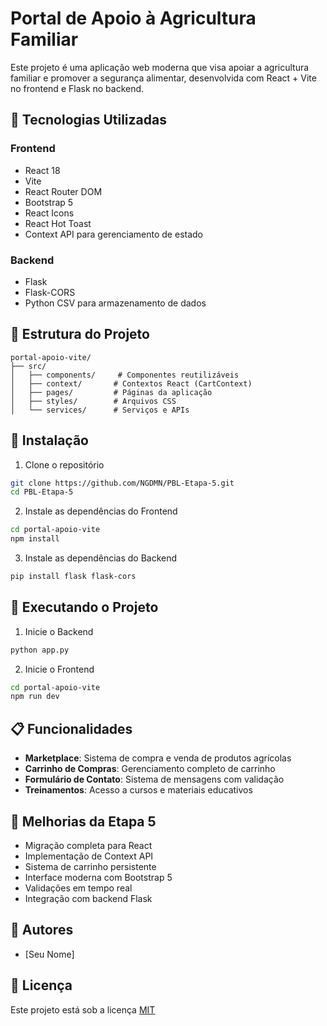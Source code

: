 # Portal de Apoio à Agricultura Familiar

Este projeto é uma aplicação web moderna que visa apoiar a agricultura familiar e promover a segurança alimentar, desenvolvida com React + Vite no frontend e Flask no backend.

## 🚀 Tecnologias Utilizadas

### Frontend
- React 18
- Vite
- React Router DOM
- Bootstrap 5
- React Icons
- React Hot Toast
- Context API para gerenciamento de estado

### Backend
- Flask
- Flask-CORS
- Python CSV para armazenamento de dados

## 📁 Estrutura do Projeto

```
portal-apoio-vite/
├── src/
│   ├── components/     # Componentes reutilizáveis
│   ├── context/       # Contextos React (CartContext)
│   ├── pages/         # Páginas da aplicação
│   ├── styles/        # Arquivos CSS
│   └── services/      # Serviços e APIs
```

## 🔧 Instalação

1. Clone o repositório
```bash
git clone https://github.com/NGDMN/PBL-Etapa-5.git
cd PBL-Etapa-5
```

2. Instale as dependências do Frontend
```bash
cd portal-apoio-vite
npm install
```

3. Instale as dependências do Backend
```bash
pip install flask flask-cors
```

## 🚀 Executando o Projeto

1. Inicie o Backend
```bash
python app.py
```

2. Inicie o Frontend
```bash
cd portal-apoio-vite
npm run dev
```

## 📋 Funcionalidades

- **Marketplace**: Sistema de compra e venda de produtos agrícolas
- **Carrinho de Compras**: Gerenciamento completo de carrinho
- **Formulário de Contato**: Sistema de mensagens com validação
- **Treinamentos**: Acesso a cursos e materiais educativos

## 🔄 Melhorias da Etapa 5

- Migração completa para React
- Implementação de Context API
- Sistema de carrinho persistente
- Interface moderna com Bootstrap 5
- Validações em tempo real
- Integração com backend Flask

## 👥 Autores

- [Seu Nome]

## 📝 Licença

Este projeto está sob a licença [MIT](https://choosealicense.com/licenses/mit/)
